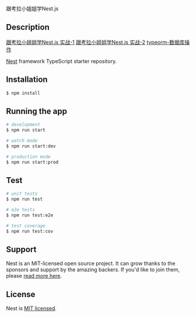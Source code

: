 
跟考拉小姐姐学Nest.js

## Description
[跟考拉小姐姐学Nest.js 实战-1](https://juejin.cn/post/7032079740982788132)
[跟考拉小姐姐学Nest.js 实战-2](https://juejin.cn/post/7044708915438682148)
[typeorm-数据库操作](https://typeorm.bootcss.com/)

[Nest](https://github.com/nestjs/nest) framework TypeScript starter repository.

## Installation

```bash
$ npm install
```

## Running the app

```bash
# development
$ npm run start

# watch mode
$ npm run start:dev

# production mode
$ npm run start:prod
```

## Test

```bash
# unit tests
$ npm run test

# e2e tests
$ npm run test:e2e

# test coverage
$ npm run test:cov
```

## Support

Nest is an MIT-licensed open source project. It can grow thanks to the sponsors and support by the amazing backers. If you'd like to join them, please [read more here](https://docs.nestjs.com/support).


## License

  Nest is [MIT licensed](https://github.com/nestjs/nest/blob/master/LICENSE).

